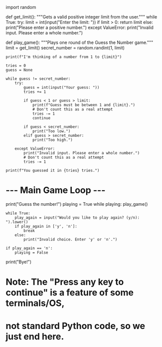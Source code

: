 import random

def get_limit():
    """Gets a valid positive integer limit from the user."""
    while True:
        try:
            limit = int(input("Enter the limit: "))
            if limit > 0:
                return limit
            else:
                print("Please enter a positive number.")
        except ValueError:
            print("Invalid input. Please enter a whole number.")

def play_game():
    """Plays one round of the Guess the Number game."""
    limit = get_limit()
    secret_number = random.randint(1, limit)
    
    print(f"I'm thinking of a number from 1 to {limit}")
    
    tries = 0
    guess = None
    
    while guess != secret_number:
        try:
            guess = int(input("Your guess: "))
            tries += 1
            
            if guess < 1 or guess > limit:
                print(f"Guess must be between 1 and {limit}.")
                # Don't count this as a real attempt
                tries -= 1 
                continue 
            
            if guess < secret_number:
                print("Too low.")
            elif guess > secret_number:
                print("Too high.")
            
        except ValueError:
            print("Invalid input. Please enter a whole number.")
            # Don't count this as a real attempt
            tries -= 1

    print(f"You guessed it in {tries} tries.")

# --- Main Game Loop ---
print("Guess the number!")
playing = True
while playing:
    play_game()
    
    while True:
        play_again = input("Would you like to play again? (y/n): ").lower()
        if play_again in ['y', 'n']:
            break
        else:
            print("Invalid choice. Enter 'y' or 'n'.")
            
    if play_again == 'n':
        playing = False
        
print("Bye!")
# Note: The "Press any key to continue" is a feature of some terminals/OS, 
# not standard Python code, so we just end here.

